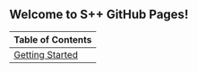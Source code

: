 ## Welcome to S++ GitHub Pages!
| Table of Contents |
| ----------------- |
| [Getting Started](./docs/getting-started.md) |
